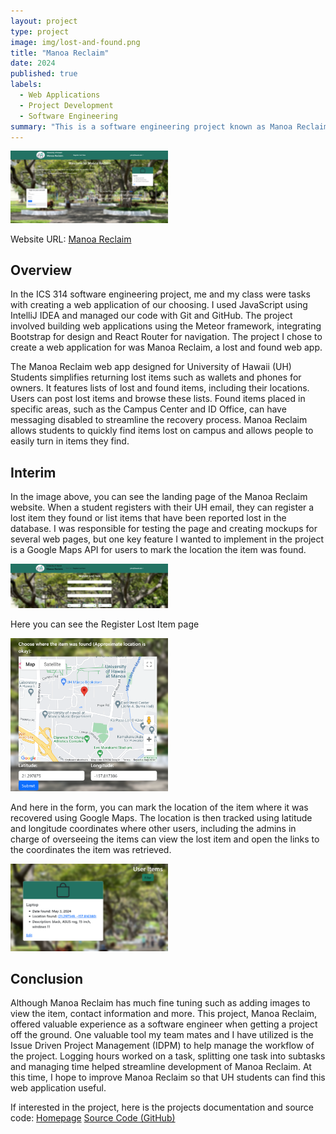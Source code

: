 ```yaml
---
layout: project
type: project
image: img/lost-and-found.png
title: "Manoa Reclaim"
date: 2024
published: true
labels:
  - Web Applications
  - Project Development
  - Software Engineering
summary: "This is a software engineering project known as Manoa Reclaim, and for the project I designed a Lost and Found web application with other team members using software engineering concepts taught through the course."
---
```

<img src="../img/Home.png" style="width: 50%; height: auto;">

Website URL: [Manoa Reclaim](https://manoareclaim.online/)

## Overview

In the ICS 314 software engineering project, me and my class were tasks with creating a web application of our choosing. I used JavaScript using IntelliJ IDEA and managed our code with Git and GitHub. The project involved building web applications using the Meteor framework, integrating Bootstrap for design and React Router for navigation. The project I chose to create a web application for was Manoa Reclaim, a lost and found web app.

The Manoa Reclaim web app designed for University of Hawaii (UH) Students simplifies returning lost items such as wallets and phones for owners. It features lists of lost and found items, including their locations. Users can post lost items and browse these lists. Found items placed in specific areas, such as the Campus Center and ID Office, can have messaging disabled to streamline the recovery process. Manoa Reclaim allows students to quickly find items lost on campus and allows people to easily turn in items they find.

## Interim

In the image above, you can see the landing page of the Manoa Reclaim website. When a student registers with their UH email, they can register a lost item they found or list items that have been reported lost in the database. I was responsible for testing the page and creating mockups for several web pages, but one key feature I wanted to implement in the project is a Google Maps API for users to mark the location the item was found.

<img class="img-fluid" src="../img/Register.png" style="width: 50%; height: auto;">

Here you can see the Register Lost Item page

<img class="img-fluid" src="../img/Maps.png" style="width: 50%; height: auto;">

And here in the form, you can mark the location of the item where it was recovered using Google Maps. The location is then tracked using latitude and longitude coordinates where other users, including the admins in charge of overseeing the items can view the lost item and open the links to the coordinates the item was retrieved.

<img class="img-fluid" src="../img/ItemList.png" style="width: 50%; height: auto;">

## Conclusion

Although Manoa Reclaim has much fine tuning such as adding images to view the item, contact information and more. This project, Manoa Reclaim, offered valuable experience as a software engineer when getting a project off the ground. One valuable tool my team mates and I have utilized is the Issue Driven Project Management (IDPM) to help manage the workflow of the project. Logging hours worked on a task, splitting one task into subtasks and managing time helped streamline development of Manoa Reclaim. At this time, I hope to improve Manoa Reclaim so that UH students can find this web application useful.

If interested in the project, here is the projects documentation and source code:
[Homepage](https://manoa-reclaim.github.io/)
[Source Code (GitHub)](https://github.com/manoa-reclaim/Manoa-reclaim-app)
